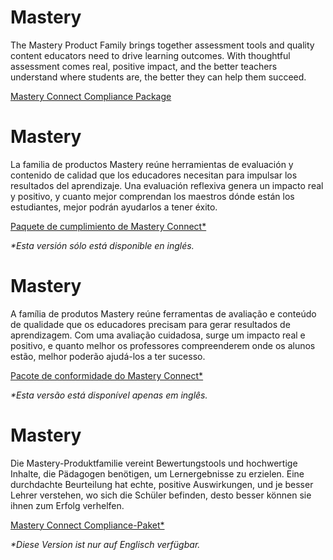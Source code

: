 <div class="lang EN">

# Mastery

The Mastery Product Family brings together assessment tools and quality content educators need to drive learning outcomes. With thoughtful assessment comes real, positive impact, and the better teachers understand where students are, the better they can help them succeed.

[Mastery Connect Compliance Package](https://inst.bid/mastery/connect/dl)

</div>
<div class="lang ES">

# Mastery

La familia de productos Mastery reúne herramientas de evaluación y contenido de calidad que los educadores necesitan para impulsar los resultados del aprendizaje. Una evaluación reflexiva genera un impacto real y positivo, y cuanto mejor comprendan los maestros dónde están los estudiantes, mejor podrán ayudarlos a tener éxito.

[Paquete de cumplimiento de Mastery Connect*](https://inst.bid/mastery/connect/dl/es)

_*Esta versión sólo está disponible en inglés._

</div>
<div class="lang PT">

# Mastery

A família de produtos Mastery reúne ferramentas de avaliação e conteúdo de qualidade que os educadores precisam para gerar resultados de aprendizagem. Com uma avaliação cuidadosa, surge um impacto real e positivo, e quanto melhor os professores compreenderem onde os alunos estão, melhor poderão ajudá-los a ter sucesso.

[Pacote de conformidade do Mastery Connect*](https://inst.bid/mastery/connect/dl/pt)

_*Esta versão está disponível apenas em inglês._

</div>
<div class="lang DE">

# Mastery

Die Mastery-Produktfamilie vereint Bewertungstools und hochwertige Inhalte, die Pädagogen benötigen, um Lernergebnisse zu erzielen. Eine durchdachte Beurteilung hat echte, positive Auswirkungen, und je besser Lehrer verstehen, wo sich die Schüler befinden, desto besser können sie ihnen zum Erfolg verhelfen.

[Mastery Connect Compliance-Paket*](https://inst.bid/mastery/connect/dl/de)

_*Diese Version ist nur auf Englisch verfügbar._

</div>

